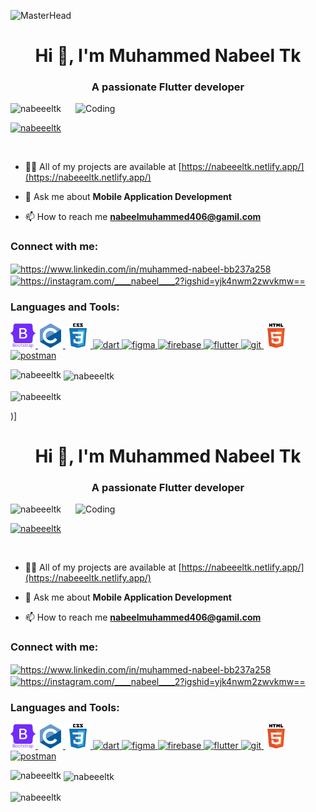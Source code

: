![MasterHead]([https://fiverr-res.cloudinary.com/images/t_main1,q_auto,f_auto,q_auto,f_auto/gigs/314307578/original/17ee380f09552be2e1de5b6a0f2d6249acfde185/do-flutter-mobile-app-ios-app-and-android-app-development.jpeg](https://www.google.com/url?sa=i&url=https%3A%2F%2Fconstantsolutions.dk%2F2024%2F06%2F06%2Fautomate-flutter-deployments-to-app-store-and-play-store-using-fastlane-and-github-actions%2F&psig=AOvVaw1AF8MPtT3_xOQAr3Qg-XKh&ust=1734504486235000&source=images&cd=vfe&opi=89978449&ved=0CBQQjRxqFwoTCOCTgfKarooDFQAAAAAdAAAAABAK))
<h1 align="center">Hi 👋, I'm Muhammed Nabeel Tk</h1>
<h3 align="center">A passionate Flutter developer</h3>
<img align="right" alt="Coding" width="400" src="https://cdn.dribbble.com/users/116207…”>
<p align="left"> <img src="https://komarev.com/ghpvc/?username=nabeeeltk&label=Profile%20views&color=0e75b6&style=flat" alt="nabeeeltk" /> </p>

<p align="left"> <a href="https://github.com/ryo-ma/github-profile-trophy"><img src="https://github-profile-trophy.vercel.app/?username=nabeeeltk" alt="nabeeeltk" /></a> </p>

<p align="left"> <a href="https://twitter.com/" target="blank"><img src="https://img.shields.io/twitter/follow/?logo=twitter&style=for-the-badge" alt="" /></a> </p>

- 👨‍💻 All of my projects are available at [https://nabeeeltk.netlify.app/](https://nabeeeltk.netlify.app/)

- 💬 Ask me about **Mobile Application Development**

- 📫 How to reach me **nabeelmuhammed406@gamil.com**

<h3 align="left">Connect with me:</h3>
<p align="left">
<a href="https://linkedin.com/in/https://www.linkedin.com/in/muhammed-nabeel-bb237a258" target="blank"><img align="center" src="https://raw.githubusercontent.com/rahuldkjain/github-profile-readme-generator/master/src/images/icons/Social/linked-in-alt.svg" alt="https://www.linkedin.com/in/muhammed-nabeel-bb237a258" height="30" width="40" /></a>
<a href="https://instagram.com/https://instagram.com/____nabeel____2?igshid=yjk4nwm2zwvkmw==" target="blank"><img align="center" src="https://raw.githubusercontent.com/rahuldkjain/github-profile-readme-generator/master/src/images/icons/Social/instagram.svg" alt="https://instagram.com/____nabeel____2?igshid=yjk4nwm2zwvkmw==" height="30" width="40" /></a>
</p>

<h3 align="left">Languages and Tools:</h3>
<p align="left"> <a href="https://getbootstrap.com" target="_blank" rel="noreferrer"> <img src="https://raw.githubusercontent.com/devicons/devicon/master/icons/bootstrap/bootstrap-plain-wordmark.svg" alt="bootstrap" width="40" height="40"/> </a> <a href="https://www.cprogramming.com/" target="_blank" rel="noreferrer"> <img src="https://raw.githubusercontent.com/devicons/devicon/master/icons/c/c-original.svg" alt="c" width="40" height="40"/> </a> <a href="https://www.w3schools.com/css/" target="_blank" rel="noreferrer"> <img src="https://raw.githubusercontent.com/devicons/devicon/master/icons/css3/css3-original-wordmark.svg" alt="css3" width="40" height="40"/> </a> <a href="https://dart.dev" target="_blank" rel="noreferrer"> <img src="https://www.vectorlogo.zone/logos/dartlang/dartlang-icon.svg" alt="dart" width="40" height="40"/> </a> <a href="https://www.figma.com/" target="_blank" rel="noreferrer"> <img src="https://www.vectorlogo.zone/logos/figma/figma-icon.svg" alt="figma" width="40" height="40"/> </a> <a href="https://firebase.google.com/" target="_blank" rel="noreferrer"> <img src="https://www.vectorlogo.zone/logos/firebase/firebase-icon.svg" alt="firebase" width="40" height="40"/> </a> <a href="https://flutter.dev" target="_blank" rel="noreferrer"> <img src="https://www.vectorlogo.zone/logos/flutterio/flutterio-icon.svg" alt="flutter" width="40" height="40"/> </a> <a href="https://git-scm.com/" target="_blank" rel="noreferrer"> <img src="https://www.vectorlogo.zone/logos/git-scm/git-scm-icon.svg" alt="git" width="40" height="40"/> </a> <a href="https://www.w3.org/html/" target="_blank" rel="noreferrer"> <img src="https://raw.githubusercontent.com/devicons/devicon/master/icons/html5/html5-original-wordmark.svg" alt="html5" width="40" height="40"/> </a> <a href="https://postman.com" target="_blank" rel="noreferrer"> <img src="https://www.vectorlogo.zone/logos/getpostman/getpostman-icon.svg" alt="postman" width="40" height="40"/> </a> </p>

<p><img align="left" src="https://github-readme-stats.vercel.app/api/top-langs?username=nabeeeltk&show_icons=true&locale=en&layout=compact" alt="nabeeeltk" /></p>

<p>&nbsp;<img align="center" src="https://github-readme-stats.vercel.app/api?username=nabeeeltk&show_icons=true&locale=en" alt="nabeeeltk" /></p>

<p><img align="center" src="https://github-readme-streak-stats.herokuapp.com/?user=nabeeeltk&" alt="nabeeeltk" /></p>
)]
<h1 align="center">Hi 👋, I'm Muhammed Nabeel Tk</h1>
<h3 align="center">A passionate Flutter developer</h3>
<img align="right" alt="Coding" width="400" src="https://cdn.dribbble.com/users/116207…”>
<p align="left"> <img src="https://komarev.com/ghpvc/?username=nabeeeltk&label=Profile%20views&color=0e75b6&style=flat" alt="nabeeeltk" /> </p>

<p align="left"> <a href="https://github.com/ryo-ma/github-profile-trophy"><img src="https://github-profile-trophy.vercel.app/?username=nabeeeltk" alt="nabeeeltk" /></a> </p>

<p align="left"> <a href="https://twitter.com/" target="blank"><img src="https://img.shields.io/twitter/follow/?logo=twitter&style=for-the-badge" alt="" /></a> </p>

- 👨‍💻 All of my projects are available at [https://nabeeeltk.netlify.app/](https://nabeeeltk.netlify.app/)

- 💬 Ask me about **Mobile Application Development**

- 📫 How to reach me **nabeelmuhammed406@gamil.com**

<h3 align="left">Connect with me:</h3>
<p align="left">
<a href="https://linkedin.com/in/https://www.linkedin.com/in/muhammed-nabeel-bb237a258" target="blank"><img align="center" src="https://raw.githubusercontent.com/rahuldkjain/github-profile-readme-generator/master/src/images/icons/Social/linked-in-alt.svg" alt="https://www.linkedin.com/in/muhammed-nabeel-bb237a258" height="30" width="40" /></a>
<a href="https://instagram.com/https://instagram.com/____nabeel____2?igshid=yjk4nwm2zwvkmw==" target="blank"><img align="center" src="https://raw.githubusercontent.com/rahuldkjain/github-profile-readme-generator/master/src/images/icons/Social/instagram.svg" alt="https://instagram.com/____nabeel____2?igshid=yjk4nwm2zwvkmw==" height="30" width="40" /></a>
</p>

<h3 align="left">Languages and Tools:</h3>
<p align="left"> <a href="https://getbootstrap.com" target="_blank" rel="noreferrer"> <img src="https://raw.githubusercontent.com/devicons/devicon/master/icons/bootstrap/bootstrap-plain-wordmark.svg" alt="bootstrap" width="40" height="40"/> </a> <a href="https://www.cprogramming.com/" target="_blank" rel="noreferrer"> <img src="https://raw.githubusercontent.com/devicons/devicon/master/icons/c/c-original.svg" alt="c" width="40" height="40"/> </a> <a href="https://www.w3schools.com/css/" target="_blank" rel="noreferrer"> <img src="https://raw.githubusercontent.com/devicons/devicon/master/icons/css3/css3-original-wordmark.svg" alt="css3" width="40" height="40"/> </a> <a href="https://dart.dev" target="_blank" rel="noreferrer"> <img src="https://www.vectorlogo.zone/logos/dartlang/dartlang-icon.svg" alt="dart" width="40" height="40"/> </a> <a href="https://www.figma.com/" target="_blank" rel="noreferrer"> <img src="https://www.vectorlogo.zone/logos/figma/figma-icon.svg" alt="figma" width="40" height="40"/> </a> <a href="https://firebase.google.com/" target="_blank" rel="noreferrer"> <img src="https://www.vectorlogo.zone/logos/firebase/firebase-icon.svg" alt="firebase" width="40" height="40"/> </a> <a href="https://flutter.dev" target="_blank" rel="noreferrer"> <img src="https://www.vectorlogo.zone/logos/flutterio/flutterio-icon.svg" alt="flutter" width="40" height="40"/> </a> <a href="https://git-scm.com/" target="_blank" rel="noreferrer"> <img src="https://www.vectorlogo.zone/logos/git-scm/git-scm-icon.svg" alt="git" width="40" height="40"/> </a> <a href="https://www.w3.org/html/" target="_blank" rel="noreferrer"> <img src="https://raw.githubusercontent.com/devicons/devicon/master/icons/html5/html5-original-wordmark.svg" alt="html5" width="40" height="40"/> </a> <a href="https://postman.com" target="_blank" rel="noreferrer"> <img src="https://www.vectorlogo.zone/logos/getpostman/getpostman-icon.svg" alt="postman" width="40" height="40"/> </a> </p>

<p><img align="left" src="https://github-readme-stats.vercel.app/api/top-langs?username=nabeeeltk&show_icons=true&locale=en&layout=compact" alt="nabeeeltk" /></p>

<p>&nbsp;<img align="center" src="https://github-readme-stats.vercel.app/api?username=nabeeeltk&show_icons=true&locale=en" alt="nabeeeltk" /></p>

<p><img align="center" src="https://github-readme-streak-stats.herokuapp.com/?user=nabeeeltk&" alt="nabeeeltk" /></p>
